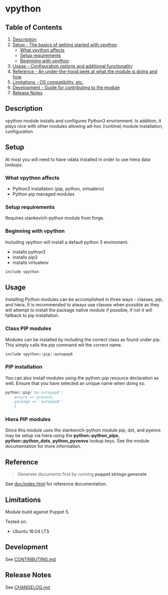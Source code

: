 # vpython

## Table of Contents

1. [Description](#description)
1. [Setup - The basics of getting started with vpython](#setup)
    * [What vpython affects](#what-vpython-affects)
    * [Setup requirements](#setup-requirements)
    * [Beginning with vpython](#beginning-with-vpython)
1. [Usage - Configuration options and additional functionality](#usage)
1. [Reference - An under-the-hood peek at what the module is doing and how](#reference)
1. [Limitations - OS compatibility, etc.](#limitations)
1. [Development - Guide for contributing to the module](#development)
1. [Release Notes](#release-notes)

## Description

vpython module installs and configures Python3 environment. Is addition, it plays nice with other modules allowing
ad-hoc (runtime) module installation, configuration.

## Setup

At most you will need to have vdata installed in order to use hiera data lookups.

### What vpython affects

* Python3 installation (pip, python, virtualenv)
* Python pip managed modules

### Setup requirements

Requires stankevich-python module from forge.

### Beginning with vpython

Including vpython will install a default python 3 enviroment:

- installs python3
- installs pip3
- installs virtualenv

```.pp
include vpython
```

## Usage

Installing Python modules can be accomplished in three ways - classes, pip, and hiera. It is recommended to always use
classes when possible as they will attempt to install the package native module if possible, if not it will fallback
to pip installation.

### Class PIP modules

Modules can be installed by including the correct class as found under pip. This simply calls the pip command wit the
correct name.
```.pp
include vpython::pip::autopep8
```

### PIP installation

You can also install modules using the python::pip resource declaration as well. Ensure that you have selected an
unique name when doing so.

```.pp
python::pip{'my-autopep8':
    ensure => present,
    package => 'autopep8'
    }
```

### Hiera PIP modules

Since this module uses the stankevich-python module pip, dot, and pyenvs may be setup via hiera using the
**python::python_pips**, **python::python_dots**, **python_pyvenvs** lookup keys. See the module documentation for more
information.

## Reference

> Generate documents first by running **puppet strings generate**

See [doc/index.html](doc/index.html) for reference documentation.

## Limitations

Module build against Puppet 5.

Tested on:

- Ubuntu 16.04 LTS

## Development

See [CONTRIBUTING.md](CONTRIBUTING.md)

## Release Notes

See [CHANGELOG.md](CHANGELOG.md)
